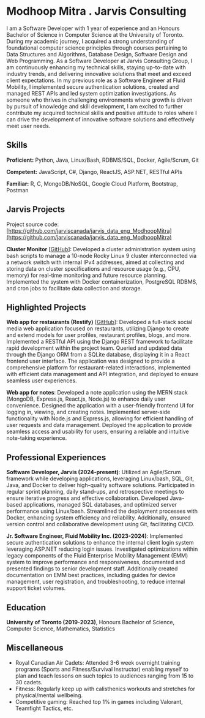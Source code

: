 # Modhoop Mitra . Jarvis Consulting

I am a Software Developer with 1 year of experience and an Honours Bachelor of Science in Computer Science at the University of Toronto. During my academic journey, I acquired a strong understanding of foundational computer science principles through courses pertaining to Data Structures and Algorithms, Database Design, Software Design and Web Programming. As a Software Developer at Jarvis Consulting Group, I am continuously enhancing my technical skills, staying up-to-date with industry trends, and delivering innovative solutions that meet and exceed client expectations. In my previous role as a Software Engineer at Fluid Mobility, I implemented secure authentication solutions, created and managed REST APIs and led system optimization investigations. As someone who thrives in challenging environments where growth is driven by pursuit of knowledge and skill development, I am excited to further contribute my acquired technical skills and positive attitude to roles where I can drive the development of innovative software solutions and effectively meet user needs.

## Skills

**Proficient:** Python, Java, Linux/Bash, RDBMS/SQL, Docker, Agile/Scrum, Git

**Competent:** JavaScript, C#, Django, ReactJS, ASP.NET, RESTful APIs

**Familiar:** R, C, MongoDB/NoSQL, Google Cloud Platform, Bootstrap, Postman

## Jarvis Projects

Project source code: [https://github.com/jarviscanada/jarvis_data_eng_ModhoopMitra](https://github.com/jarviscanada/jarvis_data_eng_ModhoopMitra)


**Cluster Monitor** [[GitHub](https://github.com/jarviscanada/jarvis_data_eng_ModhoopMitra/tree/master/linux_sql)]: Developed a cluster administration system using bash scripts to manage a 10-node Rocky Linux 9 cluster interconnected via a network switch with internal IPv4 addresses, aimed at collecting and storing data on cluster specifications and resource usage (e.g., CPU, memory) for real-time monitoring and future resource planning. Implemented the system with Docker containerization, PostgreSQL RDBMS, and cron jobs to facilitate data collection and storage.


## Highlighted Projects
**Web app for restaurants (Restify)** [[GitHub](https://github.com/mm-3/rest-ify)]: Developed a full-stack social media web application focused on restaurants, utilizing Django to create and extend models for user profiles, restaurant profiles, blogs, and more. Implemented a RESTful API using the Django REST framework to facilitate rapid development within the project team. Queried and updated data through the Django ORM from a SQLite database, displaying it in a React frontend user interface. The application was designed to provide a comprehensive platform for restaurant-related interactions, implemented with efficient data management and API integration, and deployed to ensure seamless user experiences.

**Web app for notes**: Developed a note application using the MERN stack (MongoDB, Express.js, React.js, Node.js) to enhance daily user convenience. Designed the application with a user-friendly frontend UI for logging in, viewing, and creating notes. Implemented server-side functionality with Node.js and Express.js, allowing for efficient handling of user requests and data management. Deployed the application to provide seamless access and usability for users, ensuring a reliable and intuitive note-taking experience.


## Professional Experiences

**Software Developer, Jarvis (2024-present)**: Utilized an Agile/Scrum framework while developing applications, leveraging Linux/bash, SQL, Git, Java, and Docker to deliver high-quality software solutions. Participated in regular sprint planning, daily stand-ups, and retrospective meetings to ensure iterative progress and effective collaboration. Developed Java-based applications, managed SQL databases, and optimized server performance using Linux/bash. Streamlined the deployment processes with Docker, enhancing system efficiency and reliability. Additionally, ensured version control and collaborative development using Git, facilitating CI/CD.

**Jr. Software Engineer, Fluid Mobility Inc. (2023-2024)**: Implemented secure authentication solutions to enhance the internal client login system leveraging ASP.NET reducing login issues. Investigated optimizations within legacy components of the Fluid Enterprise Mobility Management (EMM) system to improve performance and responsiveness, documented and presented findings to senior development staff. Additionally created documentation on EMM best practices, including guides for device management, user registration, and troubleshooting, to reduce internal support ticket volumes.


## Education
**University of Toronto (2019-2023)**, Honours Bachelor of Science, Computer Science, Mathematics, Statistics


## Miscellaneous
- Royal Canadian Air Cadets: Attended 3-6 week overnight training programs (Sports and Fitness/Survival Instructor) enabling myself to plan and teach lessons on such topics to audiences ranging from 15 to 30 cadets.
- Fitness: Regularly keep up with calisthenics workouts and stretches for physical/mental wellbeing.
- Competitive gaming: Reached top 1% in games including Valorant, Teamfight Tactics, etc.